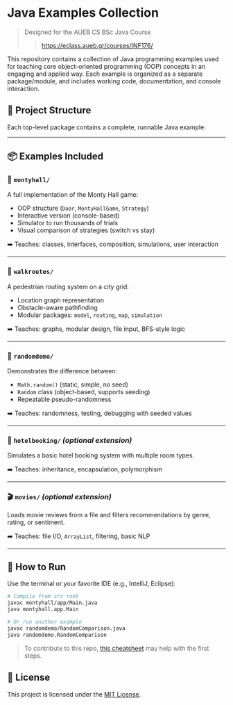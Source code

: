 # Java Examples Collection

> Designed for the AUEB CS BSc Java Course
>> https://eclass.aueb.gr/courses/INF176/

This repository contains a collection of Java programming examples used for teaching core object-oriented programming (OOP) concepts in an engaging and applied way. Each example is organized as a separate package/module, and includes working code, documentation, and console interaction.

## 📁 Project Structure

Each top-level package contains a complete, runnable Java example:

---

## 📦 Examples Included

### 🎲 `montyhall/`

A full implementation of the Monty Hall game:

- OOP structure (`Door`, `MontyHallGame`, `Strategy`)
- Interactive version (console-based)
- Simulator to run thousands of trials
- Visual comparison of strategies (switch vs stay)

➡️ Teaches: classes, interfaces, composition, simulations, user interaction

---

### 🚶 `walkroutes/`

A pedestrian routing system on a city grid:

- Location graph representation
- Obstacle-aware pathfinding
- Modular packages: `model`, `routing`, `map`, `simulation`

➡️ Teaches: graphs, modular design, file input, BFS-style logic

---

### 🎯 `randomdemo/`

Demonstrates the difference between:

- `Math.random()` (static, simple, no seed)
- `Random` class (object-based, supports seeding)
- Repeatable pseudo-randomness

➡️ Teaches: randomness, testing, debugging with seeded values

---

### 🏨 `hotelbooking/` *(optional extension)*

Simulates a basic hotel booking system with multiple room types.

➡️ Teaches: inheritance, encapsulation, polymorphism

---

### 🎬 `movies/` *(optional extension)*

Loads movie reviews from a file and filters recommendations by genre, rating, or sentiment.

➡️ Teaches: file I/O, `ArrayList`, filtering, basic NLP

---

## 🧪 How to Run

Use the terminal or your favorite IDE (e.g., IntelliJ, Eclipse):

```bash
# Compile from src root
javac montyhall/app/Main.java
java montyhall.app.Main

# Or run another example
javac randomdemo/RandomComparison.java
java randomdemo.RandomComparison
```

> To contribute to this repo, [this cheatsheet](/git_cheatsheet.md) may help with the first steps. 

## 📄 License

This project is licensed under the [MIT License](LICENSE).
